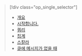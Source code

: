 > [!div class="op_single_selector"]
> * [개요](../articles/application-insights/app-analytics.md)
> * [시작합니다.](../articles/application-insights/app-analytics-tour.md)
> * [쿼리](../articles/application-insights/app-analytics-queries.md)
> * [집계](../articles/application-insights/app-analytics-aggregations.md)
> * [스칼라](../articles/application-insights/app-analytics-scalars.md)
> * [큐에 메시지가 없을 때](../articles/application-insights/app-analytics-using.md)
> 
> 

<!---HONumber=AcomDC_0330_2016-->